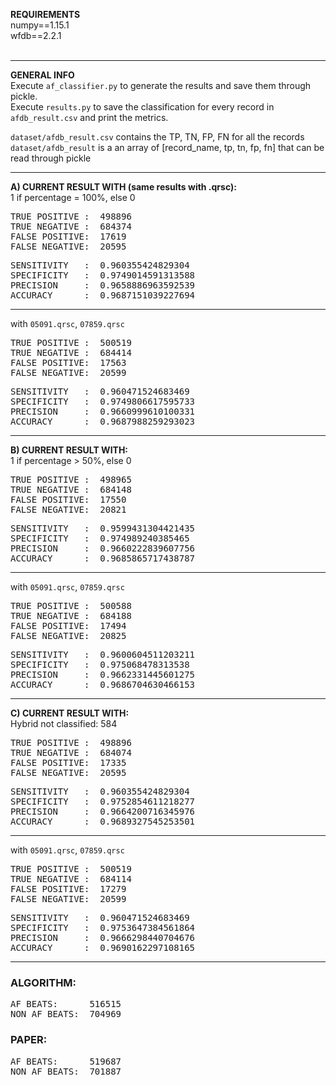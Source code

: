 **REQUIREMENTS**    
numpy==1.15.1      
wfdb==2.2.1      
<br>

-----------

**GENERAL INFO**   
Execute `af_classifier.py` to generate the results and save them through pickle.           
Execute `results.py` to save the classification for every record in `afdb_result.csv` and print the metrics.
       
`dataset/afdb_result.csv` contains the TP, TN, FP, FN for all the records         
`dataset/afdb_result` is a an array of [record_name, tp, tn, fp, fn] that can be read through pickle

-----------

**A) CURRENT RESULT WITH (same results with .qrsc):**     
1 if percentage = 100%, else 0         

<pre>
TRUE POSITIVE :  498896
TRUE NEGATIVE :  684374
FALSE POSITIVE:  17619
FALSE NEGATIVE:  20595
</pre>

<pre>
SENSITIVITY   :  0.960355424829304
SPECIFICITY   :  0.9749014591313588
PRECISION     :  0.9658886963592539
ACCURACY      :  0.9687151039227694
</pre>

-----------------------------------

with `05091.qrsc`, `07859.qrsc`
<pre>
TRUE POSITIVE :  500519
TRUE NEGATIVE :  684414
FALSE POSITIVE:  17563
FALSE NEGATIVE:  20599
</pre>

<pre>
SENSITIVITY   :  0.960471524683469
SPECIFICITY   :  0.9749806617595733
PRECISION     :  0.9660999610100331
ACCURACY      :  0.9687988259293023
</pre>

-----------------------------------

**B) CURRENT RESULT WITH:**     
1 if percentage > 50%, else 0
<pre>
TRUE POSITIVE :  498965
TRUE NEGATIVE :  684148
FALSE POSITIVE:  17550
FALSE NEGATIVE:  20821
</pre>

<pre>
SENSITIVITY   :  0.9599431304421435
SPECIFICITY   :  0.974989240385465
PRECISION     :  0.9660222839607756
ACCURACY      :  0.9685865717438787
</pre>

-----------------------------------
with `05091.qrsc`, `07859.qrsc`
<pre>
TRUE POSITIVE :  500588
TRUE NEGATIVE :  684188
FALSE POSITIVE:  17494
FALSE NEGATIVE:  20825
</pre>

<pre>
SENSITIVITY   :  0.9600604511203211
SPECIFICITY   :  0.975068478313538
PRECISION     :  0.9662331445601275
ACCURACY      :  0.9686704630466153
</pre>

-----------------------------------

**C) CURRENT RESULT WITH:**     
Hybrid not classified: 584
<pre>
TRUE POSITIVE :  498896
TRUE NEGATIVE :  684074
FALSE POSITIVE:  17335
FALSE NEGATIVE:  20595
</pre>

<pre>
SENSITIVITY   :  0.960355424829304
SPECIFICITY   :  0.9752854611218277
PRECISION     :  0.9664200716345976
ACCURACY      :  0.9689327545253501
</pre>

-----------------------------------
with `05091.qrsc`, `07859.qrsc`
<pre>
TRUE POSITIVE :  500519
TRUE NEGATIVE :  684114
FALSE POSITIVE:  17279
FALSE NEGATIVE:  20599
</pre>

<pre>
SENSITIVITY   :  0.960471524683469
SPECIFICITY   :  0.9753647384561864
PRECISION     :  0.9666298440704676
ACCURACY      :  0.9690162297108165
</pre>

-----------------------------------

### ALGORITHM:
<pre>
AF BEATS:      516515
NON AF BEATS:  704969
</pre>

### PAPER:
<pre>
AF BEATS:      519687
NON AF BEATS:  701887
</pre>